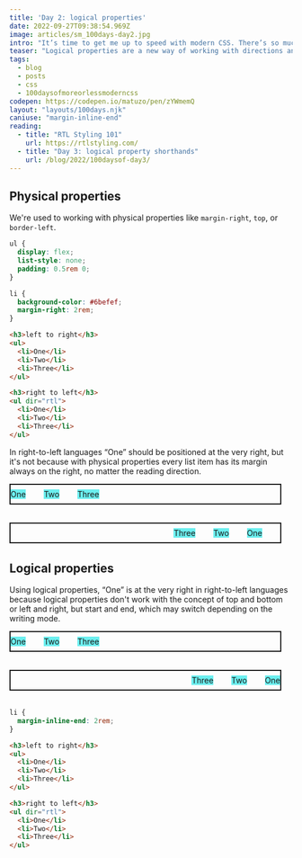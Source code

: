 ```yaml
---
title: 'Day 2: logical properties'
date: 2022-09-27T09:38:54.969Z
image: articles/sm_100days-day2.jpg
intro: "It’s time to get me up to speed with modern CSS. There’s so much new in CSS that I know too little about. To change that I’ve started [#100DaysOfMoreOrLessModernCSS](/blog/2022/100-days-of-more-or-less-modern-css/). Why more or less modern CSS? Because some topics will be about cutting-edge features, while other stuff has been around for quite a while already, but I just have little to no experience with it."
teaser: "Logical properties are a new way of working with directions and dimensions, one that allows you to control layout through logical, rather than physical mappings. This is especially useful, if you’re dealing with websites that are presented in different languages and writing modes, like right-to-left."
tags:
  - blog
  - posts
  - css
  - 100daysofmoreorlessmoderncss
codepen: https://codepen.io/matuzo/pen/zYWmemQ
layout: "layouts/100days.njk"
caniuse: "margin-inline-end"
reading:
  - title: "RTL Styling 101"
    url: https://rtlstyling.com/
  - title: "Day 3: logical property shorthands"
    url: /blog/2022/100daysof-day3/
---
```

## **Physical properties**

We're used to working with physical properties like `margin-right`, `top`, or `border-left`.

```css
ul {
  display: flex;
  list-style: none;
  padding: 0.5rem 0;
}

li {
  background-color: #6befef;
  margin-right: 2rem;
}
```

```html
<h3>left to right</h3>
<ul>
  <li>One</li>
  <li>Two</li>
  <li>Three</li>
</ul>

<h3>right to left</h3>
<ul dir="rtl">
  <li>One</li>
  <li>Two</li>
  <li>Three</li>
</ul>
```

In right-to-left languages “One” should be positioned at the very right, but it's not because with physical properties every list item has its margin always on the right, no matter the reading direction.


<style>
  .physical,
  .logical {
    display: flex;
    list-style: none;
    padding: 0.5rem 0;
    margin: 0 0 2rem 0;
    max-width: 30rem;
    border: 2px solid;
  }

  .physical li {
    margin: 0 2rem 0 0;
    background-color: #6befef;
  }
</style>

<ul class="physical">
  <li>One</li>
  <li>Two</li>
  <li>Three</li>
</ul>

<ul class="physical" dir="rtl">
  <li>One</li>
  <li>Two</li>
  <li>Three</li>
</ul>


## **Logical properties**

Using logical properties, “One” is at the very right in right-to-left languages because logical properties don't work with the concept of top and bottom or left and right, but start and end, which may switch depending on the writing mode.

<style>
.logical li {
  margin: 0;
  background-color: #6befef;
  margin-inline-end: 2rem;
}
</style>

<ul class="logical">
  <li>One</li>
  <li>Two</li>
  <li>Three</li>
</ul>

<ul class="logical" dir="rtl">
  <li>One</li>
  <li>Two</li>
  <li>Three</li>
</ul>

```css
li {
  margin-inline-end: 2rem;
}
```

```html
<h3>left to right</h3>
<ul>
  <li>One</li>
  <li>Two</li>
  <li>Three</li>
</ul>

<h3>right to left</h3>
<ul dir="rtl">
  <li>One</li>
  <li>Two</li>
  <li>Three</li>
</ul>
```